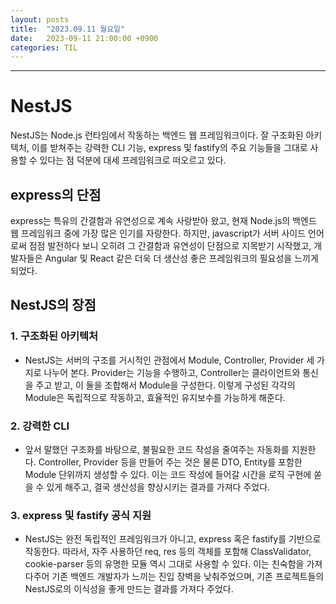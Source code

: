 ```yaml
---
layout: posts
title:  "2023.09.11 월요일"
date:   2023-09-11 21:00:00 +0900
categories: TIL
---
```

---
# NestJS
NestJS는 Node.js 런타임에서 작동하는 백엔드 웹 프레임워크이다. 잘 구조화된 아키텍처, 이를 받쳐주는 강력한 CLI 기능, express 및 fastify의 주요 기능들을 그대로 사용할 수 있다는 점 덕분에 대세 프레임워크로 떠오르고 있다.
## express의 단점
express는 특유의 간결함과 유연성으로 계속 사랑받아 왔고, 현재 Node.js의 백엔드 웹 프레임워크 중에 가장 많은 인기를 자랑한다. 하지만, javascript가 서버 사이드 언어로써 점점 발전하다 보니 오히려 그 간결함과 유연성이 단점으로 지목받기 시작했고, 개발자들은 Angular 및 React 같은 더욱 더 생산성 좋은 프레임워크의 필요성을 느끼게 되었다.
## NestJS의 장점
### 1. 구조화된 아키텍처
- NestJS는 서버의 구조를 거시적인 관점에서 Module, Controller, Provider 세 가지로 나누어 본다. Provider는 기능을 수행하고, Controller는 클라이언트와 통신을 주고 받고, 이 둘을 조합해서 Module을 구성한다. 이렇게 구성된 각각의 Module은 독립적으로 작동하고, 효율적인 유지보수를 가능하게 해준다.
### 2. 강력한 CLI
- 앞서 말했던 구조화를 바탕으로, 불필요한 코드 작성을 줄여주는 자동화를 지원한다. Controller, Provider 등을 만들어 주는 것은 물론 DTO, Entity를 포함한 Module 단위까지 생성할 수 있다. 이는 코드 작성에 들어갈 시간을 로직 구현에 쏟을 수 있게 해주고, 결국 생산성을 향상시키는 결과를 가져다 주었다.
### 3. express 및 fastify 공식 지원
- NestJS는 완전 독립적인 프레임워크가 아니고, express 혹은 fastify를 기반으로 작동한다. 따라서, 자주 사용하던 req, res 등의 객체를 포함해 ClassValidator, cookie-parser 등의 유명한 모듈 역시 그대로 사용할 수 있다. 이는 친숙함을 가져다주어 기존 백엔드 개발자가 느끼는 진입 장벽을 낮춰주었으며, 기존 프로젝트들의 NestJS로의 이식성을 좋게 만드는 결과를 가져다 주었다.